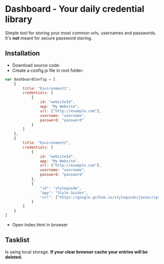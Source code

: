 # Dashboard - Your daily credential library
Simple tool for storing your most common urls, usernames and passwords. It's **not** meant for secure password storing.

## Installation
* Download source code.
* Create a config.js file in root folder:
```javascript
var dashboardConfig = [
    {
        title: "Environment1",
        credentials: [
            {
                id: "websiteId",
                app: "My Website",
                url: ["http://example.com"],
                username: "username",
                password: "password"
            }
        ]
    },
    {
        title: "Environment2",
        credentials: [
            {
                id: "websiteId",
                app: "My Website",
                url: ["http://example.com"],
                username: "username",
                password: "password"
            },
            {
		        "id": "styleguide",
		        "app": "Style Guides",
		        "url": ["https://google.github.io/styleguide/javascriptguide.xml", "https://google.github.io/styleguide/htmlcssguide.xml"]
            }            
        ]
    }    
]
  ```
* Open index.html in browser

## Tasklist
Is using local storage. **If your clear browser cache your entries will be deleted.**

